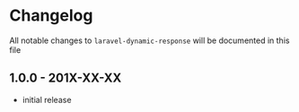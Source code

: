 # Changelog

All notable changes to `laravel-dynamic-response` will be documented in this file

## 1.0.0 - 201X-XX-XX

- initial release
